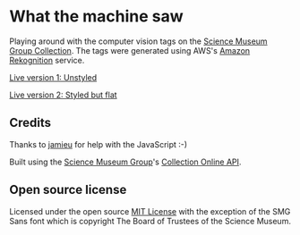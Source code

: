 # What the machine saw 

Playing around with the computer vision tags on the [Science Museum Group Collection](http://collection.sciencemuseumgroup.org.uk). The tags were generated using AWS's [Amazon Rekognition](https://aws.amazon.com/rekognition/) service. 

[Live version 1: Unstyled](https://johnstack.github.io/what-the-machine-saw/unstyled.html)

[Live version 2: Styled but flat](https://johnstack.github.io/what-the-machine-saw/index.html)

## Credits

Thanks to [jamieu](https://github.com/jamieu) for help with the JavaScript :-)

Built using the [Science Museum Group](http://www.sciencemuseumgroup.org.uk)'s [Collection Online API](https://github.com/TheScienceMuseum/collectionsonline/wiki/Collections-Online-API).

## Open source license

Licensed under the open source [MIT License](https://github.com/TheScienceMuseum/collection-chrome-extension/blob/master/LICENSE) with the exception of the SMG Sans font which is copyright The Board of Trustees of the Science Museum. 
